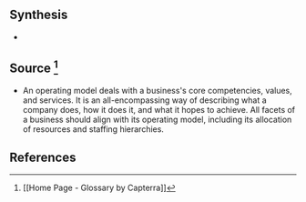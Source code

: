 ## Synthesis
- 
## Source [^1]
- An operating model deals with a business's core competencies, values, and services. It is an all-encompassing way of describing what a company does, how it does it, and what it hopes to achieve. All facets of a business should align with its operating model, including its allocation of resources and staffing hierarchies.
## References

[^1]: [[Home Page - Glossary by Capterra]]